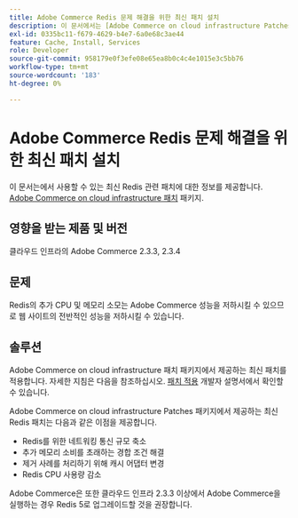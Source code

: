 ```yaml
---
title: Adobe Commerce Redis 문제 해결을 위한 최신 패치 설치
description: 이 문서에서는 [Adobe Commerce on cloud infrastructure Patches](https://devdocs.magento.com/cloud/project/project-patch.html) 패키지에서 사용할 수 있는 최신 Redis 관련 패치에 대한 정보를 제공합니다.
exl-id: 0335bc11-f679-4629-b4e7-6a0e68c3ae44
feature: Cache, Install, Services
role: Developer
source-git-commit: 958179e0f3efe08e65ea8b0c4c4e1015e3c5bb76
workflow-type: tm+mt
source-wordcount: '183'
ht-degree: 0%

---
```


# Adobe Commerce Redis 문제 해결을 위한 최신 패치 설치

이 문서는에서 사용할 수 있는 최신 Redis 관련 패치에 대한 정보를 제공합니다. [Adobe Commerce on cloud infrastructure 패치](https://devdocs.magento.com/cloud/project/project-patch.html) 패키지.

## 영향을 받는 제품 및 버전

클라우드 인프라의 Adobe Commerce 2.3.3, 2.3.4

## 문제

Redis의 추가 CPU 및 메모리 소모는 Adobe Commerce 성능을 저하시킬 수 있으므로 웹 사이트의 전반적인 성능을 저하시킬 수 있습니다.

## 솔루션

Adobe Commerce on cloud infrastructure 패치 패키지에서 제공하는 최신 패치를 적용합니다. 자세한 지침은 다음을 참조하십시오. [패치 적용](https://devdocs.magento.com/cloud/project/project-patch.html) 개발자 설명서에서 확인할 수 있습니다.

Adobe Commerce on cloud infrastructure Patches 패키지에서 제공하는 최신 Redis 패치는 다음과 같은 이점을 제공합니다.

* Redis를 위한 네트워킹 통신 규모 축소
* 추가 메모리 소비를 초래하는 경합 조건 해결
* 제거 사례를 처리하기 위해 캐시 어댑터 변경
* Redis CPU 사용량 감소

Adobe Commerce은 또한 클라우드 인프라 2.3.3 이상에서 Adobe Commerce을 실행하는 경우 Redis 5로 업그레이드할 것을 권장합니다.
